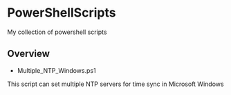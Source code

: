 # PowerShellScripts
My collection of powershell scripts


## Overview

- Multiple_NTP_Windows.ps1

This script can set multiple NTP servers for time sync in Microsoft Windows
